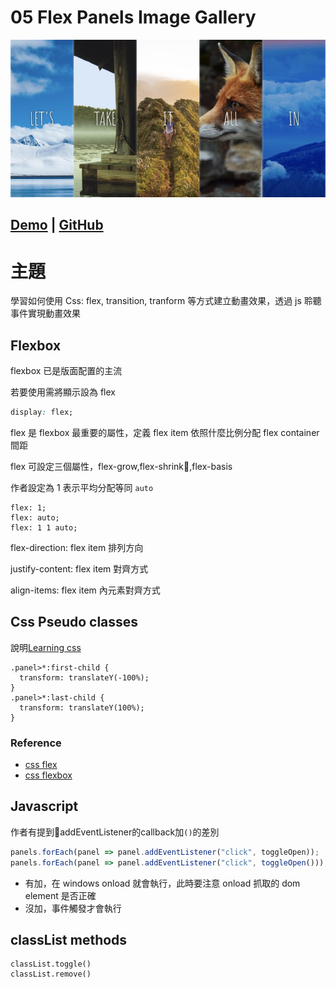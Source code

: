 # **05 Flex Panels Image Gallery**
![](../images/05_Flex_Panels_Image_Gallery.jpg)

## [Demo](https://jamestong10.github.io/Javascript30/05_Flex_Panels_Image_Gallery/index.html) | [GitHub](https://github.com/jamestong10/Javascript30/tree/master/05_Flex_Panels_Image_Gallery)

# 主題

學習如何使用 Css: flex, transition, tranform 等方式建立動畫效果，透過 js 聆聽事件實現動畫效果

## Flexbox

flexbox 已是版面配置的主流

若要使用需將顯示設為 flex

```css
display: flex;
```

flex 是 flexbox 最重要的屬性，定義 flex item 依照什麼比例分配 flex container 間距

flex 可設定三個屬性，flex-grow,flex-shrink,flex-basis

作者設定為 1 表示平均分配等同 `auto`

```
flex: 1;
flex: auto;
flex: 1 1 auto;
```

flex-direction: flex item 排列方向

justify-content: flex item 對齊方式

align-items: flex item 內元素對齊方式

## Css Pseudo classes

說明[Learning css](https://jamestong10.github.io/blog/2017/04/13/learning-css/)

```
.panel>*:first-child {
  transform: translateY(-100%);
}
.panel>*:last-child {
  transform: translateY(100%);
}
```

### Reference
- [css flex](https://developer.mozilla.org/zh-CN/docs/Web/CSS/flex)
- [css flexbox](https://www.oxxostudio.tw/articles/201501/css-flexbox.html)

## Javascript
作者有提到addEventListener的callback加`()`的差別

```js
panels.forEach(panel => panel.addEventListener("click", toggleOpen));
panels.forEach(panel => panel.addEventListener("click", toggleOpen()));

```
- 有加，在 windows onload 就會執行，此時要注意 onload 抓取的 dom element 是否正確
- 沒加，事件觸發才會執行

## classList methods

```
classList.toggle()
classList.remove()
```